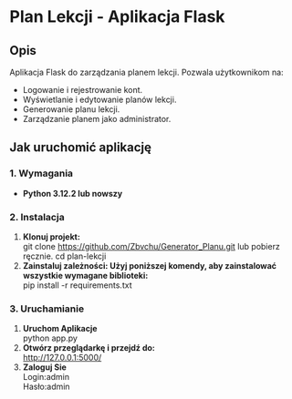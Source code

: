 # Plan Lekcji - Aplikacja Flask

## Opis
Aplikacja Flask do zarządzania planem lekcji. Pozwala użytkownikom na:
- Logowanie i rejestrowanie kont.
- Wyświetlanie i edytowanie planów lekcji.
- Generowanie planu lekcji.
- Zarządzanie planem jako administrator.

## Jak uruchomić aplikację

### 1. Wymagania
- **Python 3.12.2 lub nowszy**  

### 2. Instalacja

1. **Klonuj projekt:**  
git clone https://github.com/Zbvchu/Generator_Planu.git lub pobierz ręcznie.
cd plan-lekcji
2. **Zainstaluj zależności: Użyj poniższej komendy, aby zainstalować wszystkie wymagane biblioteki:**  
pip install -r requirements.txt

### 3. Uruchamianie
1. **Uruchom Aplikacje**  
python app.py
2. **Otwórz przeglądarkę i przejdź do:**  
http://127.0.0.1:5000/
3. **Zaloguj Sie**  
Login:admin  
Hasło:admin
